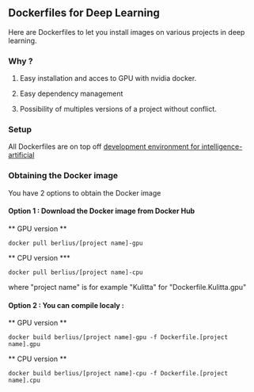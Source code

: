 ## Dockerfiles for Deep Learning

Here are Dockerfiles to let you install images on various projects in deep learning. 

### Why ?
1. Easy installation and acces to GPU with nvidia docker.

2. Easy dependency management

3. Possibility of multiples versions of a project without conflict.


### Setup

All Dockerfiles are on top off [development environment for intelligence-artificial]( https://github.com/berlius/artificial-intelligence)

### Obtaining the Docker image
You have 2 options to obtain the Docker image
#### Option 1 : Download the Docker image from Docker Hub

** GPU version **

````
docker pull berlius/[project name]-gpu
````
** CPU version ***

````
docker pull berlius/[project name]-cpu
````
where "project name" is for example "Kulitta" for "Dockerfile.Kulitta.gpu"

#### Option 2 : You can compile localy :

** GPU version **

````
docker build berlius/[project name]-gpu -f Dockerfile.[project name].gpu
````
** CPU version **

````
docker build berlius/[project name]-cpu -f Dockerfile.[project name].cpu
````



